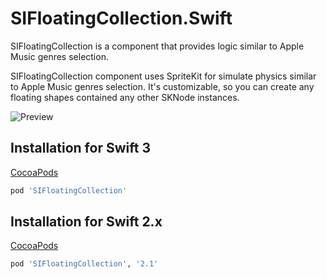 # SIFloatingCollection.Swift

SIFloatingCollection is a component that provides logic similar to Apple Music genres selection.

SIFloatingCollection component uses SpriteKit for simulate physics similar to Apple Music genres selection. It's customizable, so you can create any floating shapes contained any other SKNode instances.

![Preview](http://media.giphy.com/media/3oEdv8UHKz9l788J4Q/giphy.gif)

## Installation for Swift 3

[CocoaPods](http://cocoapods.org)
```ruby
pod 'SIFloatingCollection'
```

## Installation for Swift 2.x

[CocoaPods](http://cocoapods.org)
```ruby
pod 'SIFloatingCollection', '2.1'
```
